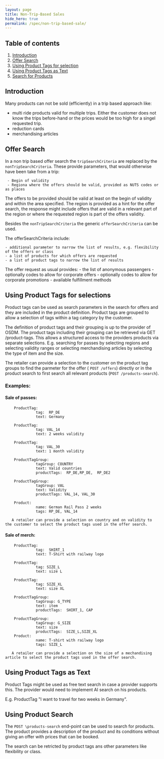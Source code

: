 ```yaml
---
layout: page
title: Non-Trip-Based Sales
hide_hero: true
permalink: /spec/non-trip-based-sale/
---
```


## Table of contents

1. [Introduction](#introduction)
2. [Offer Search](#offerSearch)
3. [Using Product Tags for selection](#productTags)
4. [Using Product Tags as Text](#productTagsText)
6. [Search for Products](#productSearch)


## Introduction <a name="introduction">

Many products can not be sold (efficiently) in a trip based approach like:

  - multi ride products valid for multiple trips. Either the customer does not know the trips before-hand or the prices would be too high for a singel requested trip.
  - reduction cards 
  - merchandising articles


## Offer Search <a name="offerSearch">

In a non trip based offer search the `tripSearchCriteria` are replaced by the `nonTripSearchCriteria`. These provide parameters, that would otherwise have been take from a trip:

     - Begin of validity
     - Regiona where the offers should be valid, provided as NUTS codes or as places

The offers to be provided should be valid at least on the begin of validity and within the area specified. The region is provided as a hint for the offer search, the response might include offers 
that are valid in a relevant part of the region or where the requested region is part of the offers validity. 

Besides the `nonTripSearchCriteria` the generic `offerSearchCriteria` can be used. 

The offerSearchCriteria include:

    - additional parameter to narrow the list of results, e.g. flexibility of the offers or class 
    - a list of products for which offers are requested
    - a list of product tags to narrow the list of results
    

The offer request as usual provides:
    - the list of anonymous passengers
    - optionally codes to allow for corporate offers
    - optionally codes to allow for corporate promotions
    - available fulfillment methods


## Using Product Tags for selections <a name="productTags">

Product tags can be used as search parameters in the search for offers and they are included in the product definition. Product tags are grouped to allow a selection of tags within a tag category by the customer. 

The definition of product tags and their grouping is up to the provider of OSDM. The product tags including their grouping can be retrieved via GET /product-tags. This allows a structured access to the providers products via separate selections. E.g. searching for passes by selecting regions and selecting validity ranges or selecting merchandising articles by selecting the type of item and the size.

The retailer can provide a selection to the customer on the product tag groups to find the parmeter for the offer ( `POST /offers`) directly or in the product search to first search all relevant products (`POST /products-search`).

### Examples:

#### Sale of passes:
 
        ProductTag:   
                  tag:  RP_DE
                  text: Germany

        ProductTag:   
                  tag: VAL_14
                  text: 2 weeks validity  

        ProductTag:   
                  tag: VAL_30
                  text: 1 month validity                      
                  
        ProductTagGroup: 
                  tagGroup: COUNTRY
                  text: Valid countries
                  productTags:  RP_DE,RP_DE,  RP_DE2

        ProductTagGroup: 
                  tagGroup: VAL
                  text: Validity
                  productTags: VAL_14, VAL_30                 
        
        Product: 
                  name: German Rail Pass 2 weeks
                  tags: RP_DE, VAL_14  

       A retailer can provide a selection on country and on validity to the customer to select the product tags used in the offer search.


#### Sale of merch:
 
        ProductTag:   
                  tag:  SHIRT_1
                  text: T-Shirt with railway logo

        ProductTag:   
                  tag: SIZE_L
                  text: size L     

        ProductTag:   
                  tag: SIZE_XL
                  text: size XL    
                  
        ProductTagGroup: 
                  tagGroup: G_TYPE
                  text: item
                  productTags:  SHIRT_1, CAP        
        
        ProductTagGroup: 
                  tagGroup: G_SIZE
                  text: size
                  productTags:  SIZE_L,SIZE_XL        
        Product: 
                  name: T-shirt with railway logo
                  tags: SIZE_L

       A retailer can provide a selection on the size of a mechandising article to select the product tags used in the offer search.
   

## Using Product Tags as Text<a name="productTagsText">

Product Tags might be used as free text search in case a provider supports this. The provider would need to implement AI search on his products.

E.g. ProductTag "I want to travel for two weeks in Germany".

## Using Product Search <a name="productSearch">

The `POST \products-search` end-point can be used to search for products. The product provides a description of the product and its conditions without giving an offer with prices that can be booked.

The search can be retricted by product tags ans other parameters like flexibility or class.



